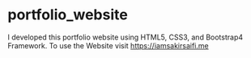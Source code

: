 # portfolio_website
I developed this portfolio website using HTML5, CSS3, and Bootstrap4 Framework. To use the Website visit https://iamsakirsaifi.me
